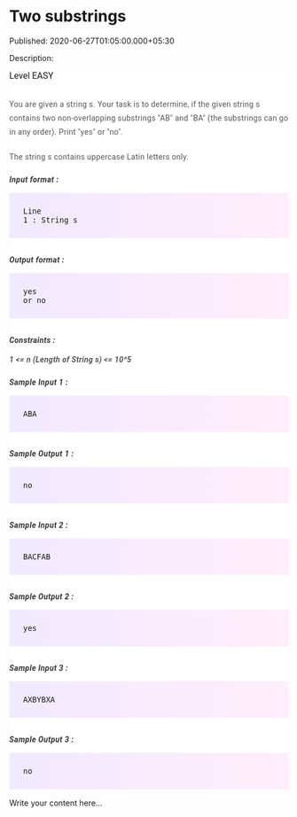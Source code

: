 # Two substrings

Published: 2020-06-27T01:05:00.000+05:30

Description: 
      <div dir="ltr" style="text-align: left;" trbidi="on">
      <div dir="ltr" style="text-align: left;" trbidi="on">
      <div _ngcontent-ixu-c147="" class="padding" style="-webkit-font-smoothing: antialiased;
      background-color: white; font-family: Roboto, sans-serif; font-size: 16px; margin: 0px;
      padding: 0px 0px 15px;">
      <div _ngcontent-ixu-c147="" style="-webkit-font-smoothing: antialiased; margin: 0px;
      padding: 0px;">
      Level&nbsp;EASY</div>
      </div>
      <div _ngcontent-ixu-c147="" class="description ng-star-inserted"
      style="-webkit-font-smoothing: antialiased; background-color: white; font-family: Roboto,
      sans-serif; font-size: 16px; margin: 0px; padding: 0px;">
      <h4
      id="you-are-given-a-string-s-your-task-is-to-determine-if-the-given-string-s-contains-two-non-overlapping-substrings-quot-ab-quot-and-quot-ba-quot-the-substrings-can-go-in-any-order-print-quot-yes-quot-or-quot-no-quot"
      style="-webkit-font-smoothing: antialiased; color: #565656; font-size: 14px; font-weight: 400;
      letter-spacing: 0.3px; line-height: 25px; margin: 0px; padding: 15px 0px 5px;">
      You are given a string s. Your task is to determine, if the given string s contains two
      non-overlapping substrings "AB" and "BA" (the substrings can go in any order). Print "yes" or
      "no".</h4>
      <h4 id="the-string-s-contains-uppercase-latin-letters-only" style="-webkit-font-smoothing:
      antialiased; color: #565656; font-size: 14px; font-weight: 400; letter-spacing: 0.3px;
      line-height: 25px; margin: 0px; padding: 15px 0px 5px;">
      The string s contains uppercase Latin letters only.</h4>
      <h5 id="input-format" style="-webkit-font-smoothing: antialiased; color: #353535;
      font-size: 14px; letter-spacing: 0.4px; margin: 0px; padding: 15px 0px 0px;">
      Input format :</h5>
      <pre style="-webkit-font-smoothing: antialiased; background-image: linear-gradient(-90deg,
      rgba(255, 205, 242, 0.35), rgba(215, 193, 255, 0.35)); font-family: &quot;Open
      Sans&quot;, sans-serif; font-weight: 600; margin-bottom: 20px; margin-top: 20px;
      max-width: 866px; overflow-x: hidden; padding: 25px;"><code
      style="-webkit-font-smoothing: antialiased; margin: 0px; padding: 0px;">Line 1 : String s
      </code></pre>
      <h5 id="output-format" style="-webkit-font-smoothing: antialiased; color: #353535;
      font-size: 14px; letter-spacing: 0.4px; margin: 0px; padding: 15px 0px 0px;">
      Output format :</h5>
      <pre style="-webkit-font-smoothing: antialiased; background-image: linear-gradient(-90deg,
      rgba(255, 205, 242, 0.35), rgba(215, 193, 255, 0.35)); font-family: &quot;Open
      Sans&quot;, sans-serif; font-weight: 600; margin-bottom: 20px; margin-top: 20px;
      max-width: 866px; overflow-x: hidden; padding: 25px;"><code
      style="-webkit-font-smoothing: antialiased; margin: 0px; padding: 0px;">yes or no
      </code></pre>
      <h5 id="constraints" style="-webkit-font-smoothing: antialiased; color: #353535; font-size:
      14px; letter-spacing: 0.4px; margin: 0px; padding: 15px 0px 0px;">
      Constraints :</h5>
      <h4 id="1-lt-n-length-of-string-s-lt-10-5" style="-webkit-font-smoothing: antialiased;
      color: #565656; font-size: 14px; font-weight: 400; letter-spacing: 0.3px; line-height: 25px;
      margin: 0px; padding: 15px 0px 5px;">
      <strong style="-webkit-font-smoothing: antialiased; margin: 0px; padding: 0px;"><em
      style="-webkit-font-smoothing: antialiased; margin: 0px; padding: 0px;">1 &lt;= n
      (Length of String s) &lt;= 10^5</em></strong></h4>
      </div>
      <div _ngcontent-ixu-c147="" class="description ng-star-inserted"
      style="-webkit-font-smoothing: antialiased; background-color: white; font-family: Roboto,
      sans-serif; font-size: 16px; margin: 0px; padding: 0px;">
      <h5 id="sample-input-1" style="-webkit-font-smoothing: antialiased; color: #353535;
      font-size: 14px; letter-spacing: 0.4px; margin: 0px; padding: 15px 0px 0px;">
      Sample Input 1 :</h5>
      <pre style="-webkit-font-smoothing: antialiased; background-image: linear-gradient(-90deg,
      rgba(255, 205, 242, 0.35), rgba(215, 193, 255, 0.35)); font-family: &quot;Open
      Sans&quot;, sans-serif; font-weight: 600; margin-bottom: 20px; margin-top: 20px;
      max-width: 866px; overflow-x: hidden; padding: 25px;"><code
      style="-webkit-font-smoothing: antialiased; margin: 0px; padding: 0px;">ABA
      </code></pre>
      <h5 id="sample-output-1" style="-webkit-font-smoothing: antialiased; color: #353535;
      font-size: 14px; letter-spacing: 0.4px; margin: 0px; padding: 15px 0px 0px;">
      Sample Output 1 :</h5>
      <pre style="-webkit-font-smoothing: antialiased; background-image: linear-gradient(-90deg,
      rgba(255, 205, 242, 0.35), rgba(215, 193, 255, 0.35)); font-family: &quot;Open
      Sans&quot;, sans-serif; font-weight: 600; margin-bottom: 20px; margin-top: 20px;
      max-width: 866px; overflow-x: hidden; padding: 25px;"><code
      style="-webkit-font-smoothing: antialiased; margin: 0px; padding: 0px;">no
      </code></pre>
      <h5 id="sample-input-2" style="-webkit-font-smoothing: antialiased; color: #353535;
      font-size: 14px; letter-spacing: 0.4px; margin: 0px; padding: 15px 0px 0px;">
      Sample Input 2 :</h5>
      <pre style="-webkit-font-smoothing: antialiased; background-image: linear-gradient(-90deg,
      rgba(255, 205, 242, 0.35), rgba(215, 193, 255, 0.35)); font-family: &quot;Open
      Sans&quot;, sans-serif; font-weight: 600; margin-bottom: 20px; margin-top: 20px;
      max-width: 866px; overflow-x: hidden; padding: 25px;"><code
      style="-webkit-font-smoothing: antialiased; margin: 0px; padding: 0px;">BACFAB
      </code></pre>
      <h5 id="sample-output-2" style="-webkit-font-smoothing: antialiased; color: #353535;
      font-size: 14px; letter-spacing: 0.4px; margin: 0px; padding: 15px 0px 0px;">
      Sample Output 2 :</h5>
      <pre style="-webkit-font-smoothing: antialiased; background-image: linear-gradient(-90deg,
      rgba(255, 205, 242, 0.35), rgba(215, 193, 255, 0.35)); font-family: &quot;Open
      Sans&quot;, sans-serif; font-weight: 600; margin-bottom: 20px; margin-top: 20px;
      max-width: 866px; overflow-x: hidden; padding: 25px;"><code
      style="-webkit-font-smoothing: antialiased; margin: 0px; padding: 0px;">yes
      </code></pre>
      <h5 id="sample-input-3" style="-webkit-font-smoothing: antialiased; color: #353535;
      font-size: 14px; letter-spacing: 0.4px; margin: 0px; padding: 15px 0px 0px;">
      Sample Input 3 :</h5>
      <pre style="-webkit-font-smoothing: antialiased; background-image: linear-gradient(-90deg,
      rgba(255, 205, 242, 0.35), rgba(215, 193, 255, 0.35)); font-family: &quot;Open
      Sans&quot;, sans-serif; font-weight: 600; margin-bottom: 20px; margin-top: 20px;
      max-width: 866px; overflow-x: hidden; padding: 25px;"><code
      style="-webkit-font-smoothing: antialiased; margin: 0px; padding: 0px;">AXBYBXA
      </code></pre>
      <h5 id="sample-output-3" style="-webkit-font-smoothing: antialiased; color: #353535;
      font-size: 14px; letter-spacing: 0.4px; margin: 0px; padding: 15px 0px 0px;">
      Sample Output 3 :</h5>
      <pre style="-webkit-font-smoothing: antialiased; background-image: linear-gradient(-90deg,
      rgba(255, 205, 242, 0.35), rgba(215, 193, 255, 0.35)); font-family: &quot;Open
      Sans&quot;, sans-serif; font-weight: 600; margin-bottom: 20px; margin-top: 20px;
      max-width: 866px; overflow-x: scroll; padding: 25px;"><code
      style="-webkit-font-smoothing: antialiased; margin: 0px; padding:
      0px;">no</code></pre>
      </div>
      </div>
      <script
      src="https://gist.github.com/Svastikkka/5462a89c1c43293abb430b96a9c81da6.js"></script></div>


Write your content here...